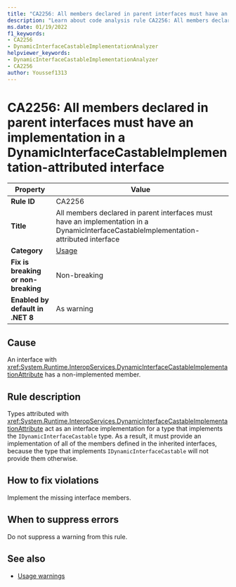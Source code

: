```yaml
---
title: "CA2256: All members declared in parent interfaces must have an implementation in a DynamicInterfaceCastableImplementation-attributed interface"
description: "Learn about code analysis rule CA2256: All members declared in parent interfaces must have an implementation in a DynamicInterfaceCastableImplementation-attributed interface"
ms.date: 01/19/2022
f1_keywords:
- CA2256
- DynamicInterfaceCastableImplementationAnalyzer
helpviewer_keywords:
- DynamicInterfaceCastableImplementationAnalyzer
- CA2256
author: Youssef1313
---
```

# CA2256: All members declared in parent interfaces must have an implementation in a DynamicInterfaceCastableImplementation-attributed interface

| Property    | Value  |
|-------------|--------|
| **Rule ID** | CA2256 |
| **Title** | All members declared in parent interfaces must have an implementation in a DynamicInterfaceCastableImplementation-attributed interface |
| **Category** | [Usage](usage-warnings.md) |
| **Fix is breaking or non-breaking** | Non-breaking |
| **Enabled by default in .NET 8** | As warning |

## Cause

An interface with <xref:System.Runtime.InteropServices.DynamicInterfaceCastableImplementationAttribute> has a non-implemented member.

## Rule description

Types attributed with <xref:System.Runtime.InteropServices.DynamicInterfaceCastableImplementationAttribute> act as an interface implementation for a type that implements the `IDynamicInterfaceCastable` type. As a result, it must provide an implementation of all of the members defined in the inherited interfaces, because the type that implements `IDynamicInterfaceCastable` will not provide them otherwise.

## How to fix violations

Implement the missing interface members.

## When to suppress errors

Do not suppress a warning from this rule.

## See also

- [Usage warnings](usage-warnings.md)
